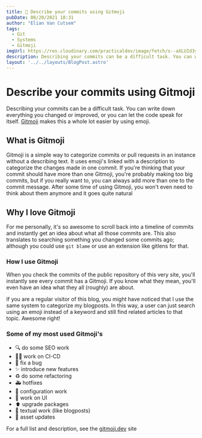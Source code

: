 ```yaml
---
title: 🥳 Describe your commits using Gitmoji
pubDate: 08/20/2021 18:31
author: "Elian Van Cutsem"
tags:
  - Git
  - Systems
  - Gitmoji
imgUrl: https://res.cloudinary.com/practicaldev/image/fetch/s--aXLUId3y--/c_imagga_scale,f_auto,fl_progressive,h_500,q_auto,w_1000/https://dev-to-uploads.s3.amazonaws.com/uploads/articles/v6sayrf35j4be2ehuyk5.png
description: Describing your commits can be a difficult task. You can write down everything you changed or improved, or you can let the code speak for itself. Gitmoji makes this a whole lot easier by using emoji.
layout: '../../layouts/BlogPost.astro'
---
```


# Describe your commits using Gitmoji

Describing your commits can be a difficult task. You can write down everything you changed or improved, or you can let the code speak for itself. [Gitmoji](https://gitmoji.dev) makes this a whole lot easier by using emoji.

## What is Gitmoji

Gitmoji is a simple way to categorize commits or pull requests in an instance without a describing text. It uses emoji's linked with a description to categorize the changes made in one commit. If you're thinking that your commit should have more than one Gitmoji, you're probably making too big commits, but if you really want to, you can always add more than one to the commit message. After some time of using Gitmoji, you won't even need to think about them anymore and it goes quite natural

## Why I love Gitmoji

For me personally, it's so awesome to scroll back into a timeline of commits and instantly get an idea about what all those commits are. This also translates to searching something you changed some commits ago; although you could use `git blame` or use an extension like gitlens for that.

### How I use Gitmoji

When you check the commits of the public repository of this very site, you'll instantly see every commit has a Gitmoji. If you know what they mean, you'll even have an idea what they all (roughly) are about.

If you are a regular visitor of this blog, you might have noticed that I use the same system to categorize my blogposts. In this way, a user can just search using an emoji instead of a keyword and still find related articles to that topic. Awesome right!

### Some of my most used Gitmoji's

- 🔍 do some SEO work
- 👷‍♂️ work on CI-CD
- 🐛 fix a bug
- ✨ introduce new features
- ♻ do some refactoring
- 🚑 hotfixes
- 🔧 configuration work
- 💄 work on UI
- ⬆ upgrade packages
- 📝 textual work (like blogposts)
- 🍱 asset updates

For a full list and description, see the [gitmoji.dev](http://gitmoji.dev) site
